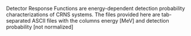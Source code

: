 Detector Response Functions are energy-dependent detection probability characterizations of CRNS systems. The files provided here are tab-separated ASCII files with the columns energy [MeV] and detection probability [not normalized]
